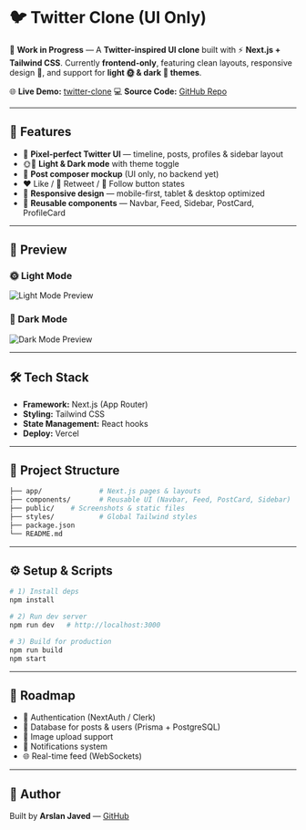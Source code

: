 # 🐦 Twitter Clone (UI Only)

🚧 **Work in Progress** — A **Twitter-inspired UI clone** built with ⚡ **Next.js + Tailwind CSS**.
Currently **frontend-only**, featuring clean layouts, responsive design 📱, and support for **light 🌞 & dark 🌙 themes**.

🌐 **Live Demo:** [twitter-clone](https://twitteruiweb.vercel.app)
💻 **Source Code:** [GitHub Repo](https://github.com/codewitharslanjaved/Twitter)

---

## 🚀 Features

* 🎨 **Pixel-perfect Twitter UI** — timeline, posts, profiles & sidebar layout
* 🌞🌙 **Light & Dark mode** with theme toggle
* 💬 **Post composer mockup** (UI only, no backend yet)
* ❤️ Like / 🔁 Retweet / 👥 Follow button states
* 📱 **Responsive design** — mobile-first, tablet & desktop optimized
* 🧩 **Reusable components** — Navbar, Feed, Sidebar, PostCard, ProfileCard

---

## 📸 Preview

### 🌞 Light Mode

![Light Mode Preview](public/assets/light-mode.png)

### 🌙 Dark Mode

![Dark Mode Preview](public/assets/dark-mode.png)

---

## 🛠 Tech Stack

* **Framework:** Next.js (App Router)
* **Styling:** Tailwind CSS
* **State Management:** React hooks
* **Deploy:** Vercel

---

## 📂 Project Structure

```bash
├── app/              # Next.js pages & layouts
├── components/       # Reusable UI (Navbar, Feed, PostCard, Sidebar)
├── public/    # Screenshots & static files
├── styles/           # Global Tailwind styles
├── package.json
└── README.md
```

---

## ⚙️ Setup & Scripts

```bash
# 1) Install deps
npm install

# 2) Run dev server
npm run dev   # http://localhost:3000

# 3) Build for production
npm run build
npm start
```

---

## 🧭 Roadmap

* 🔐 Authentication (NextAuth / Clerk)
* 💾 Database for posts & users (Prisma + PostgreSQL)
* 📸 Image upload support
* 🔔 Notifications system
* 🌐 Real-time feed (WebSockets)

---

## 👤 Author

Built by **Arslan Javed** — [GitHub](https://github.com/codewitharslanjaved)
